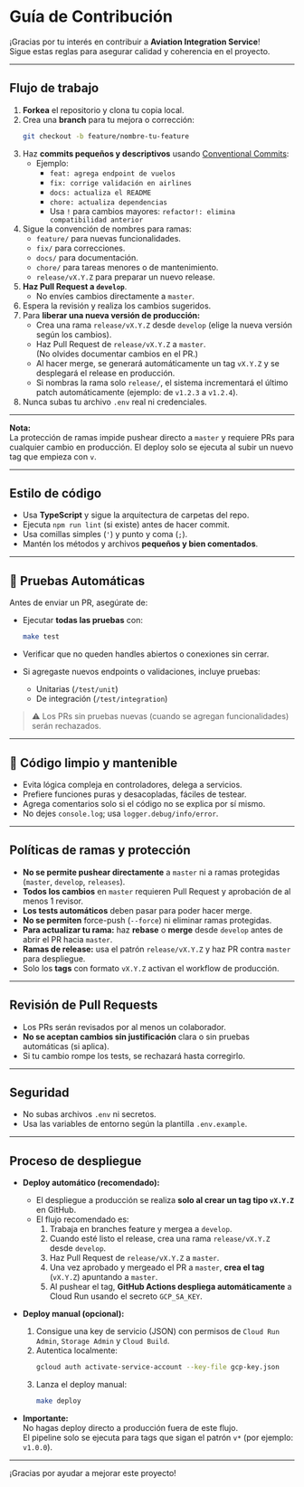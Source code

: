 # Guía de Contribución

¡Gracias por tu interés en contribuir a **Aviation Integration Service**!  
Sigue estas reglas para asegurar calidad y coherencia en el proyecto.

---

## Flujo de trabajo

1. **Forkea** el repositorio y clona tu copia local.
2. Crea una **branch** para tu mejora o corrección:
   ```bash
   git checkout -b feature/nombre-tu-feature
   ```
3. Haz **commits pequeños y descriptivos** usando [Conventional Commits](https://www.conventionalcommits.org/es/v1.0.0/):
   - Ejemplo:
     - `feat: agrega endpoint de vuelos`
     - `fix: corrige validación en airlines`
     - `docs: actualiza el README`
     - `chore: actualiza dependencias`
     - Usa `!` para cambios mayores: `refactor!: elimina compatibilidad anterior`
4. Sigue la convención de nombres para ramas:
   - `feature/` para nuevas funcionalidades.
   - `fix/` para correcciones.
   - `docs/` para documentación.
   - `chore/` para tareas menores o de mantenimiento.
   - `release/vX.Y.Z` para preparar un nuevo release.
5. **Haz Pull Request a `develop`**.
   - No envíes cambios directamente a `master`.
6. Espera la revisión y realiza los cambios sugeridos.
7. Para **liberar una nueva versión de producción:**
   - Crea una rama `release/vX.Y.Z` desde `develop` (elige la nueva versión según los cambios).
   - Haz Pull Request de `release/vX.Y.Z` a `master`.  
     (No olvides documentar cambios en el PR.)
   - Al hacer merge, se generará automáticamente un tag `vX.Y.Z` y se desplegará el release en producción.
   - Si nombras la rama solo `release/`, el sistema incrementará el último patch automáticamente (ejemplo: de `v1.2.3` a `v1.2.4`).
8. Nunca subas tu archivo `.env` real ni credenciales.

---

**Nota:**  
La protección de ramas impide pushear directo a `master` y requiere PRs para cualquier cambio en producción. El deploy solo se ejecuta al subir un nuevo tag que empieza con `v`.

---

## Estilo de código

- Usa **TypeScript** y sigue la arquitectura de carpetas del repo.
- Ejecuta `npm run lint` (si existe) antes de hacer commit.
- Usa comillas simples (`'`) y punto y coma (`;`).
- Mantén los métodos y archivos **pequeños y bien comentados**.

---

## 🧪 Pruebas Automáticas

Antes de enviar un PR, asegúrate de:

- Ejecutar **todas las pruebas** con:

  ```bash
  make test
  ```

- Verificar que no queden handles abiertos o conexiones sin cerrar.
- Si agregaste nuevos endpoints o validaciones, incluye pruebas:
  - Unitarias (`/test/unit`)
  - De integración (`/test/integration`)

> ⚠️ Los PRs sin pruebas nuevas (cuando se agregan funcionalidades) serán rechazados.

---

## 🧼 Código limpio y mantenible

- Evita lógica compleja en controladores, delega a servicios.
- Prefiere funciones puras y desacopladas, fáciles de testear.
- Agrega comentarios solo si el código no se explica por sí mismo.
- No dejes `console.log`; usa `logger.debug/info/error`.

---

## Políticas de ramas y protección

- **No se permite pushear directamente** a `master` ni a ramas protegidas (`master`, `develop`, `releases`).
- **Todos los cambios** en `master` requieren Pull Request y aprobación de al menos 1 revisor.
- **Los tests automáticos** deben pasar para poder hacer merge.
- **No se permiten** force-push (`--force`) ni eliminar ramas protegidas.
- **Para actualizar tu rama:** haz **rebase** o **merge** desde `develop` antes de abrir el PR hacia `master`.
- **Ramas de release:** usa el patrón `release/vX.Y.Z` y haz PR contra `master` para despliegue.
- Solo los **tags** con formato `vX.Y.Z` activan el workflow de producción.

---

## Revisión de Pull Requests

- Los PRs serán revisados por al menos un colaborador.
- **No se aceptan cambios sin justificación** clara o sin pruebas automáticas (si aplica).
- Si tu cambio rompe los tests, se rechazará hasta corregirlo.

---

## Seguridad

- No subas archivos `.env` ni secretos.
- Usa las variables de entorno según la plantilla `.env.example`.

---

## Proceso de despliegue

- **Deploy automático (recomendado):**

  - El despliegue a producción se realiza **solo al crear un tag tipo `vX.Y.Z`** en GitHub.
  - El flujo recomendado es:
    1. Trabaja en branches feature y mergea a `develop`.
    2. Cuando esté listo el release, crea una rama `release/vX.Y.Z` desde `develop`.
    3. Haz Pull Request de `release/vX.Y.Z` a `master`.
    4. Una vez aprobado y mergeado el PR a `master`, **crea el tag** (`vX.Y.Z`) apuntando a `master`.
    5. Al pushear el tag, **GitHub Actions despliega automáticamente** a Cloud Run usando el secreto `GCP_SA_KEY`.

- **Deploy manual (opcional):**

  1. Consigue una key de servicio (JSON) con permisos de `Cloud Run Admin`, `Storage Admin` y `Cloud Build`.
  2. Autentica localmente:
     ```bash
     gcloud auth activate-service-account --key-file gcp-key.json
     ```
  3. Lanza el deploy manual:
     ```bash
     make deploy
     ```

- **Importante:**  
  No hagas deploy directo a producción fuera de este flujo.  
  El pipeline solo se ejecuta para tags que sigan el patrón `v*` (por ejemplo: `v1.0.0`).

---

¡Gracias por ayudar a mejorar este proyecto!
